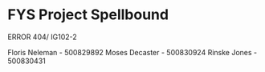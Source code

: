 # FYS Project Spellbound

ERROR 404/ IG102-2

Floris Neleman - 500829892
Moses Decaster - 500830924
Rinske Jones - 500830431
